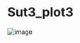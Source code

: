 # Sut3_plot3
![image](https://user-images.githubusercontent.com/80687346/168365172-b8ebde70-0e30-4eda-8777-c5736d919089.png)
